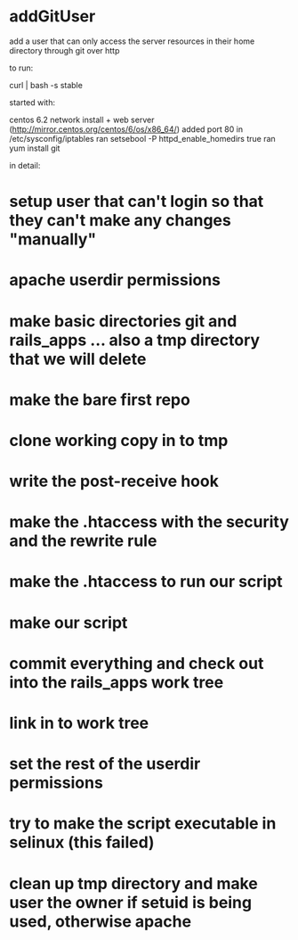 addGitUser
==========

add a user that can only access the server resources in their home directory through git over http

to run:

curl | bash -s stable <username>

started with:

centos 6.2 network install + web server (http://mirror.centos.org/centos/6/os/x86_64/)
added port 80 in /etc/sysconfig/iptables
ran setsebool -P httpd_enable_homedirs true
ran yum install git

in detail:

# setup user that can't login so that they can't make any changes "manually"

# apache userdir permissions

# make basic directories git and rails_apps ... also a tmp directory that we will delete

# make the bare first repo

# clone working copy in to tmp

# write the post-receive hook

# make the .htaccess with the security and the rewrite rule 

# make the .htaccess to run our script

# make our script

# commit everything and check out into the rails_apps work tree

# link in to work tree

# set the rest of the userdir permissions

# try to make the script executable in selinux (this failed)

# clean up tmp directory and make user the owner if setuid is being used, otherwise apache
